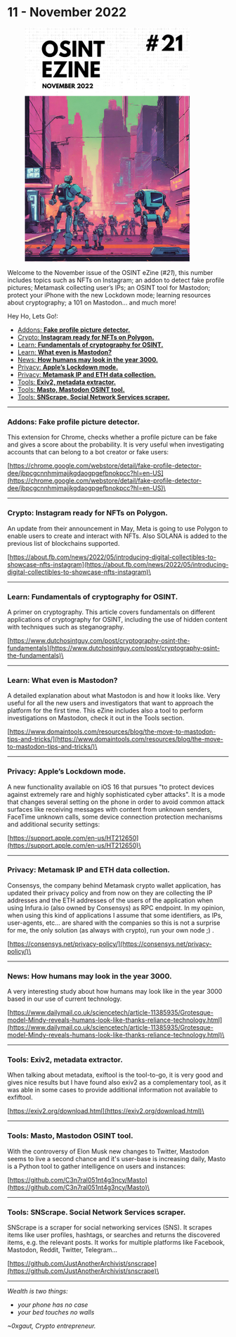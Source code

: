 # 11 - November 2022

<figure><img src="../../.gitbook/assets/OSINT_eZine-202211.png" alt="" width="375"><figcaption></figcaption></figure>

Welcome to the November issue of the OSINT eZine (_#21_), this number includes topics such as NFTs on Instagram; an addon to detect fake profile pictures; Metamask collecting user’s IPs; an OSINT tool for Mastodon; protect your iPhone with the new Lockdown mode; learning resources about cryptography; a 101 on Mastodon... and much more!

Hey Ho, Lets Go!:

* [Addons: **Fake profile picture detector.**](11-november-2022.md#addons-fake-profile-picture-detector)
* [Crypto: **Instagram ready for NFTs on Polygon.**](11-november-2022.md#crypto-instagram-ready-for-nfts-on-polygon)
* [Learn: **Fundamentals of cryptography for OSINT.**](11-november-2022.md#learn-fundamentals-of-cryptography-for-osint)
* [Learn: **What even is Mastodon?**](11-november-2022.md#learn-what-even-is-mastodon)
* [News: **How humans may look in the year 3000.**](11-november-2022.md#news-how-humans-may-look-in-the-year-3000)
* [Privacy: **Apple’s Lockdown mode.**](11-november-2022.md#privacy-apples-lockdown-mode)
* [Privacy: **Metamask IP and ETH data collection.**](11-november-2022.md#privacy-metamask-ip-and-eth-data-collection)
* [Tools: **Exiv2, metadata extractor.**](11-november-2022.md#tools-exiv2-metadata-extractor)
* [Tools: **Masto, Mastodon OSINT tool.**](11-november-2022.md#tools-masto-mastodon-osint-tool)
* [Tools: **SNScrape. Social Network Services scraper.**](11-november-2022.md#tools-snscrape.-social-network-services-scraper)

***

### Addons: Fake profile picture detector.

This extension for Chrome, checks whether a profile picture can be fake and gives a score about the probability. It is very useful when investigating accounts that can belong to a bot creator or fake users:

[https://chrome.google.com/webstore/detail/fake-profile-detector-dee/jbpcgcnnhmjmajjkgdaogpgefbnokpcc?hl=en-US](https://chrome.google.com/webstore/detail/fake-profile-detector-dee/jbpcgcnnhmjmajjkgdaogpgefbnokpcc?hl=en-US)\


***

### Crypto: Instagram ready for NFTs on Polygon.

An update from their announcement in May, Meta is going to use Polygon to enable users to create and interact with NFTs. Also SOLANA is added to the previous list of blockchains supported.

[https://about.fb.com/news/2022/05/introducing-digital-collectibles-to-showcase-nfts-instagram](https://about.fb.com/news/2022/05/introducing-digital-collectibles-to-showcase-nfts-instagram)\


***

### Learn: Fundamentals of cryptography for OSINT.

A primer on cryptography. This article covers fundamentals on different applications of cryptography for OSINT, including the use of hidden content with techniques such as steganography.

[https://www.dutchosintguy.com/post/cryptography-osint-the-fundamentals](https://www.dutchosintguy.com/post/cryptography-osint-the-fundamentals)\


***

### Learn: What even is Mastodon?

A detailed explanation about what Mastodon is and how it looks like. Very useful for all the new users and investigators that want to approach the platform for the first time. This eZine includes also a tool to perform investigations on Mastodon, check it out in the Tools section.

[https://www.domaintools.com/resources/blog/the-move-to-mastodon-tips-and-tricks/](https://www.domaintools.com/resources/blog/the-move-to-mastodon-tips-and-tricks/)\


***

### Privacy: Apple’s Lockdown mode.

A new functionality available on iOS 16 that pursues "to protect devices against extremely rare and highly sophisticated cyber attacks". It is a mode that changes several setting on the phone in order to avoid common attack surfaces like receiving messages with content from unknown senders, FaceTime unknown calls, some device connection protection mechanisms and additional security settings:

[https://support.apple.com/en-us/HT212650](https://support.apple.com/en-us/HT212650)\


***

### Privacy: Metamask IP and ETH data collection.

Consensys, the company behind Metamask crypto wallet application, has updated their privacy policy and from now on they are collecting the IP addresses and the ETH addresses of the users of the application when using Infura.io (also owned by Consensys) as RPC endpoint. In my opinion, when using this kind of applications I assume that some identifiers, as IPs, user-agents, etc... are shared with the companies so this is not a surprise for me, the only solution (as always with crypto), run your own node ;) .

[https://consensys.net/privacy-policy/](https://consensys.net/privacy-policy/)\


***

### News: How humans may look in the year 3000.

A very interesting study about how humans may look like in the year 3000 based in our use of current technology.

[https://www.dailymail.co.uk/sciencetech/article-11385935/Grotesque-model-Mindy-reveals-humans-look-like-thanks-reliance-technology.html](https://www.dailymail.co.uk/sciencetech/article-11385935/Grotesque-model-Mindy-reveals-humans-look-like-thanks-reliance-technology.html)\


***

### Tools: Exiv2, metadata extractor.

When talking about metadata, exiftool is the tool-to-go, it is very good and gives nice results but I have found also exiv2 as a complementary tool, as it was able in some cases to provide additional information not available to exfiftool.

[https://exiv2.org/download.html](https://exiv2.org/download.html)\


***

### Tools: Masto, Mastodon OSINT tool.

With the controversy of Elon Musk new changes to Twitter, Mastodon seems to live a second chance and it's user-base is increasing daily, Masto is a Python tool to gather intelligence on users and instances:

[https://github.com/C3n7ral051nt4g3ncy/Masto](https://github.com/C3n7ral051nt4g3ncy/Masto)\


***

### Tools: SNScrape. Social Network Services scraper.

SNScrape is a scraper for social networking services (SNS). It scrapes items like user profiles, hashtags, or searches and returns the discovered items, e.g. the relevant posts. It works for multiple platforms like Facebook, Mastodon, Reddit, Twitter, Telegram...

[https://github.com/JustAnotherArchivist/snscrape](https://github.com/JustAnotherArchivist/snscrape)\


***

_Wealth is two things:_

* _your phone has no case_
* _your bed touches no walls_

_\~0xgaut, Crypto entrepreneur._
